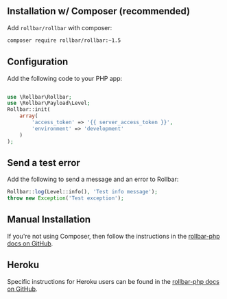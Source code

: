 ## Installation w/ Composer (recommended)

Add `rollbar/rollbar` with composer:

```bash
composer require rollbar/rollbar:~1.5
```

## Configuration

Add the following code to your PHP app:

```php

use \Rollbar\Rollbar;
use \Rollbar\Payload\Level;
Rollbar::init(
	array(
		'access_token' => '{{ server_access_token }}',
		'environment' => 'development'
	)
);
```
## Send a test error
Add the following to send a message and an error to Rollbar:
```php
Rollbar::log(Level::info(), 'Test info message');
throw new Exception('Test exception');
```

## Manual Installation

If you're not using Composer, then follow the instructions in the <a href="https://github.com/rollbar/rollbar-php" target="_blank" rel="noopener">rollbar-php docs on GitHub</a>.

## Heroku

Specific instructions for Heroku users can be found in the <a href="https://github.com/rollbar/rollbar-php" target="_blank" rel="noopener">rollbar-php docs on GitHub</a>.



